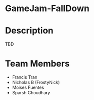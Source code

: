 # GameJam-FallDown

# Description

TBD

# Team Members

- Francis Tran
- Nicholas B (FrostyNick)
- Moises Fuentes
- Sparsh Choudhary